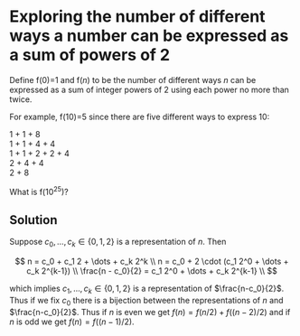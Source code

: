 # Exploring the number of different ways a number can be expressed as a sum of powers of 2

<p>Define f(0)=1 and f(<var>n</var>) to be the number of different ways <var>n</var> can be expressed as a sum of integer powers of 2 using each power no more than twice.</p>
<p>For example, f(10)=5 since there are five different ways to express 10:</p>
<p class="margin_left">1 + 1 + 8<br />
1 + 1 + 4 + 4<br />1 + 1 + 2 + 2 + 4<br />
2 + 4 + 4<br />
2 + 8</p>
<p>What is f(10<sup>25</sup>)?</p>

## Solution

Suppose $c_0, \dots, c_k \in \{ 0, 1, 2 \}$ is a representation of $n$. Then

$$
n = c_0 + c_1 2 + \dots + c_k 2^k \\
n = c_0 + 2 \cdot (c_1 2^0 + \dots + c_k 2^{k-1}) \\
\frac{n - c_0}{2} = c_1 2^0 + \dots + c_k 2^{k-1} \\
$$

which implies $c_1, \dots, c_k \in \{ 0, 1, 2 \}$ is a representation of $\frac{n-c_0}{2}$. Thus if we fix $c_0$ there is a bijection between the representations of $n$ and $\frac{n-c_0}{2}$. Thus if $n$ is even we get $f(n) = f(n/2) + f((n-2)/2)$ and if $n$ is odd we get $f(n) = f((n-1)/2)$.
